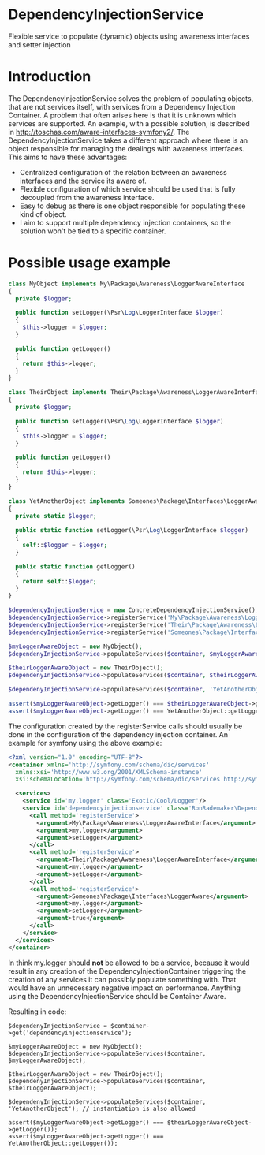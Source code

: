# DependencyInjectionService
Flexible service to populate (dynamic) objects using awareness interfaces and setter injection

# Introduction
The DependencyInjectionService solves the problem of populating objects, that are not services itself, with services from a Dependency Injection Container. A problem that often arises here is that it is unknown which services are supported. An example, with a possible solution, is described in http://toschas.com/aware-interfaces-symfony2/. The DependencyInjectionService takes a different approach where there is an object responsible for managing the dealings with awareness interfaces. This aims to have these advantages:

* Centralized configuration of the relation between an awareness interfaces and the service its aware of.
* Flexible configuration of which service should be used that is fully decoupled from the awareness interface.
* Easy to debug as there is one object responsible for populating these kind of object.
* I aim to support multiple dependency injection containers, so the solution won't be tied to a specific container.

# Possible usage example

``` php
class MyObject implements My\Package\Awareness\LoggerAwareInterface
{
  private $logger;

  public function setLogger(\Psr\Log\LoggerInterface $logger) 
  {
    $this->logger = $logger;
  }

  public function getLogger()
  {
    return $this->logger;
  }
}

class TheirObject implements Their\Package\Awareness\LoggerAwareInterface
{
  private $logger;

  public function setLogger(\Psr\Log\LoggerInterface $logger) 
  {
    $this->logger = $logger;
  }

  public function getLogger()
  {
    return $this->logger;
  }
}

class YetAnotherObject implements Someones\Package\Interfaces\LoggerAware
{
  private static $logger;
  
  public static function setLogger(\Psr\Log\LoggerInterface $logger) 
  {
    self::$logger = $logger;
  }

  public static function getLogger()
  {
    return self::$logger;
  }
}

$dependencyInjectionService = new ConcreteDependencyInjectionService();
$dependencyInjectionService->registerService('My\Package\Awareness\LoggerAwareInterface', 'my.logger', 'setLogger');
$dependencyInjectionService->registerService('Their\Package\Awareness\LoggerAwareInterface', 'my.logger', 'setLogger');
$dependencyInjectionService->registerService('Someones\Package\Interfaces\LoggerAware', 'my.logger', 'setLogger', true); // boolean indicates static

$myLoggerAwareObject = new MyObject(); 
$dependenyInjectionService->populateServices($container, $myLoggerAwareObject);

$theirLoggerAwareObject = new TheirObject(); 
$dependenyInjectionService->populateServices($container, $theirLoggerAwareObject);

$dependenyInjectionService->populateServices($container, 'YetAnotherObject'); // instantiation is also allowed

assert($myLoggerAwareObject->getLogger() === $theirLoggerAwareObject->getLogger());
assert($myLoggerAwareObject->getLogger() === YetAnotherObject::getLogger());
```

The configuration created by the registerService calls should usually be done in the configuration of the dependency injection container. An example for symfony using the above example:

``` xml
<?xml version="1.0" encoding="UTF-8"?>
<container xmlns='http://symfony.com/schema/dic/services'
  xmlns:xsi='http://www.w3.org/2001/XMLSchema-instance'
  xsi:schemaLocation='http://symfony.com/schema/dic/services http://symfony.com/schema/dic/services/services-1.0.xsd'>

  <services>
    <service id='my.logger' class='Exotic/Cool/Logger'/>
    <service id='dependencyinjectionservice' class='RonRademaker\DependencyInjectionService\DependencyInjectionService'>
      <call method='registerService'>
        <argument>My\Package\Awareness\LoggerAwareInterface</argument>
        <argument>my.logger</argument>
        <argument>setLogger</argument>
      </call>
      <call method='registerService'>
        <argument>Their\Package\Awareness\LoggerAwareInterface</argument>
        <argument>my.logger</argument>
        <argument>setLogger</argument>
      </call>
      <call method='registerService'>
        <argument>Someones\Package\Interfaces\LoggerAware</argument>
        <argument>my.logger</argument>
        <argument>setLogger</argument>
        <argument>true</argument>
      </call>
    </service>
  </services>
</container>
```

In think my.logger should **not** be allowed to be a service, because it would result in any creation of the DependencyInjectionContainer triggering the creation of any services it can possibly populate something with. That would have an unnecessary negative impact on performance. Anything using the DependencyInjectionService should be Container Aware.

Resulting in code:
```
$dependenyInjectionService = $container->get('dependencyinjectionservice');

$myLoggerAwareObject = new MyObject(); 
$dependenyInjectionService->populateServices($container, $myLoggerAwareObject);

$theirLoggerAwareObject = new TheirObject(); 
$dependenyInjectionService->populateServices($container, $theirLoggerAwareObject);

$dependenyInjectionService->populateServices($container, 'YetAnotherObject'); // instantiation is also allowed

assert($myLoggerAwareObject->getLogger() === $theirLoggerAwareObject->getLogger());
assert($myLoggerAwareObject->getLogger() === YetAnotherObject::getLogger());
```
